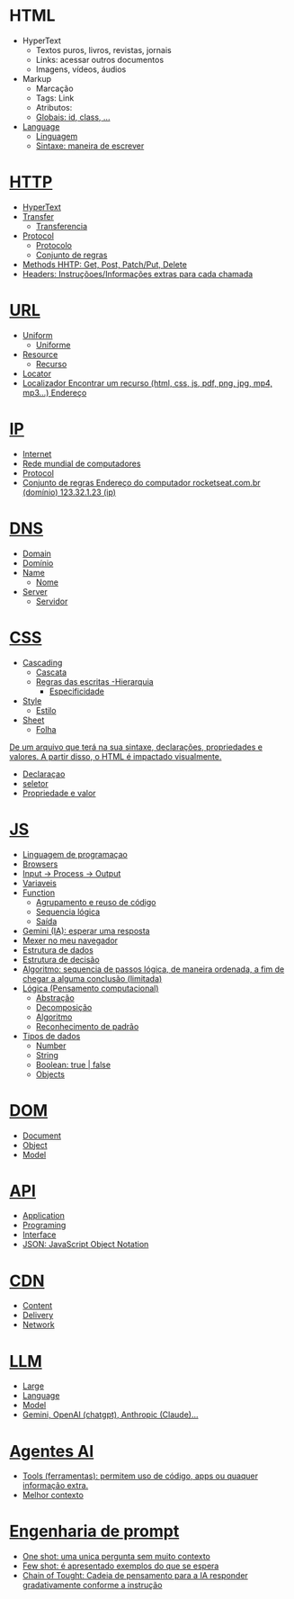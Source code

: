 # HTML

- HyperText
  - Textos puros, livros, revistas, jornais
  - Links: acessar outros documentos
  - Imagens, vídeos, áudios
- Markup
  - Marcação
  - Tags: <a>Link</a>
  - Atributos: <a href="https://rocketseat.com.br">
  - Globais: id, class, ...
- Language
  - Linguagem
  - Sintaxe: maneira de escrever

# HTTP

- HyperText
- Transfer
  - Transferencia
- Protocol
  - Protocolo
  - Conjunto de regras
- Methods HHTP: Get, Post, Patch/Put, Delete
- Headers: Instruçõoes/Informações extras para cada chamada

# URL

- Uniform
  - Uniforme
- Resource
  - Recurso
- Locator
- Localizador
  Encontrar um recurso (html, css, js, pdf, png, jpg, mp4, mp3...)
  Endereço

# IP

- Internet
- Rede mundial de computadores
- Protocol
- Conjunto de regras
  Endereço do computador
  rocketseat.com.br (domínio)
  123.32.1.23 (ip)

# DNS

- Domain
- Domínio
- Name
  - Nome
- Server
  - Servidor

# CSS

- Cascading
  - Cascata
  - Regras das escritas
    -Hierarquia
    - Especificidade
- Style
  - Estilo
- Sheet
  - Folha

De um arquivo que terá na sua sintaxe, declarações, propriedades e valores.
A partir disso, o HTML é impactado visualmente.

- Declaraçao
- seletor
- Propriedade e valor

# JS

- Linguagem de programaçao
- Browsers
- Input -> Process -> Output
- Variaveis
- Function
  - Agrupamento e reuso de código
  - Sequencia lógica
  - Saída
- Gemini (IA): esperar uma resposta
- Mexer no meu navegador
- Estrutura de dados
- Estrutura de decisão
- Algoritmo: sequencia de passos lógica, de maneira ordenada, a fim de chegar a alguma conclusão (limitada)
- Lógica (Pensamento computacional)
  - Abstração
  - Decomposição
  - Algoritmo
  - Reconhecimento de padrão
- Tipos de dados
  - Number
  - String
  - Boolean: true | false
  - Objects

# DOM

- Document
- Object
- Model

# API

- Application
- Programing
- Interface
- JSON: JavaScript Object Notation

# CDN

- Content
- Delivery
- Network

# LLM

- Large
- Language
- Model
- Gemini, OpenAI (chatgpt), Anthropic (Claude)...

# Agentes AI

- Tools (ferramentas): permitem uso de código, apps ou quaquer informação extra.
- Melhor contexto

# Engenharia de prompt

- One shot: uma unica pergunta sem muito contexto
- Few shot: é apresentado exemplos do que se espera
- Chain of Tought: Cadeia de pensamento para a IA responder gradativamente conforme a instrução
